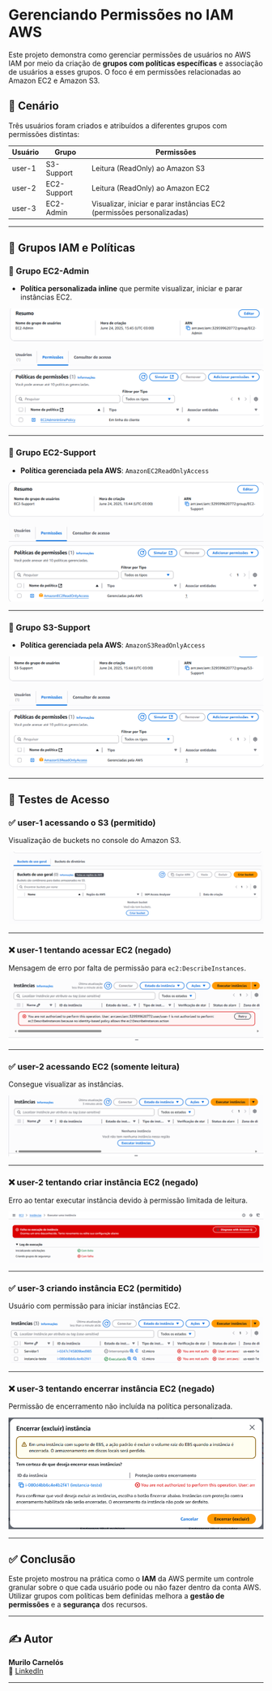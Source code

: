 # Gerenciando Permissões no IAM AWS

Este projeto demonstra como gerenciar permissões de usuários no AWS IAM por meio da criação de **grupos com políticas específicas** e associação de usuários a esses grupos. O foco é em permissões relacionadas ao Amazon EC2 e Amazon S3.

## 📌 Cenário

Três usuários foram criados e atribuídos a diferentes grupos com permissões distintas:

| Usuário  | Grupo        | Permissões                                                                 |
|----------|--------------|----------------------------------------------------------------------------|
| user-1   | S3-Support   | Leitura (ReadOnly) ao Amazon S3                                           |
| user-2   | EC2-Support  | Leitura (ReadOnly) ao Amazon EC2                                          |
| user-3   | EC2-Admin    | Visualizar, iniciar e parar instâncias EC2 (permissões personalizadas)    |

---

## 👥 Grupos IAM e Políticas

### 🔹 Grupo EC2-Admin
- **Política personalizada inline** que permite visualizar, iniciar e parar instâncias EC2.

![Política EC2-Admin](images/politica-grupo-ec2-admin.png)

---

### 🔹 Grupo EC2-Support
- **Política gerenciada pela AWS**: `AmazonEC2ReadOnlyAccess`

![Política EC2-Support](images/politica-grupo-ec2-support.png)

---

### 🔹 Grupo S3-Support
- **Política gerenciada pela AWS**: `AmazonS3ReadOnlyAccess`

![Política S3-Support](images/politica-grupo-s3-support.png)

---

## 🔐 Testes de Acesso

### ✅ user-1 acessando o S3 (permitido)
Visualização de buckets no console do Amazon S3.

![user-1 permitido S3](images/user-1-acesso-permitido-s3.png)

---

### ❌ user-1 tentando acessar EC2 (negado)
Mensagem de erro por falta de permissão para `ec2:DescribeInstances`.

![user-1 negado EC2](images/user-1-acesso-negado-ec2.png)

---

### ✅ user-2 acessando EC2 (somente leitura)
Consegue visualizar as instâncias.

![user-2 permitido visualizar EC2](images/user-2-acesso-permitido-visualizacao-ec2.png)

---

### ❌ user-2 tentando criar instância EC2 (negado)
Erro ao tentar executar instância devido à permissão limitada de leitura.

![user-2 negado executar EC2](images/user-2-acesso-negado-execucao-ec2.png)

---

### ✅ user-3 criando instância EC2 (permitido)
Usuário com permissão para iniciar instâncias EC2.

![user-3 permitido criar EC2](images/user-3-acesso-permitido-criar-instancia-ec2.png)

---

### ❌ user-3 tentando encerrar instância EC2 (negado)
Permissão de encerramento não incluída na política personalizada.

![user-3 negado encerrar EC2](images/user-3-acesso-negado-encerrar-instancia-ec2.png)

---

## ✅ Conclusão

Este projeto mostrou na prática como o **IAM** da AWS permite um controle granular sobre o que cada usuário pode ou não fazer dentro da conta AWS. Utilizar grupos com políticas bem definidas melhora a **gestão de permissões** e a **segurança** dos recursos.

---

## ✍️ Autor

**Murilo Carnelós**  
🔗 [LinkedIn](https://linkedin.com/in/murilo-carnelos)

---

